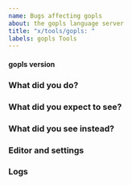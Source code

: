 ```yaml
---
name: Bugs affecting gopls
about: the gopls language server
title: "x/tools/gopls: "
labels: gopls Tools
---
```


<!--
Please answer these questions before submitting your issue. Thanks!
-->

#### gopls version

<!--
Output of `gopls version` on the command line
-->

### What did you do?

<!--
If possible, provide a recipe for reproducing the error.
A complete runnable program is good.
A link on go.dev/play is better.
A failing unit test is the best.
-->

### What did you expect to see?

### What did you see instead?

### Editor and settings

<!--
Your editor and any settings you have configured (for example, your VSCode settings.json file)
-->

### Logs

<!--
If possible please include gopls logs. Instructions for capturing them can be found here:
https://github.com/golang/tools/blob/master/gopls/doc/troubleshooting.md#capture-logs
-->
